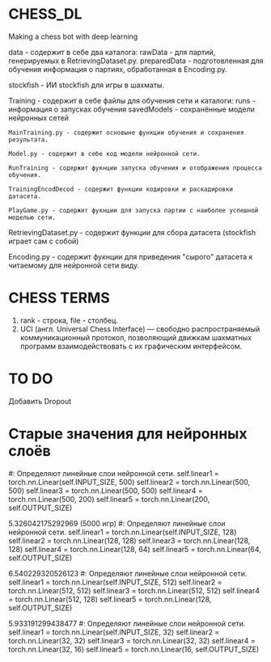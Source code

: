 # CHESS_DL
 Making a chess bot with deep learning

data - содержит в себе два каталога:
    rawData - для партий, генерируемых в RetrievingDataset.py.
    preparedData - подготовленная для обучения информация о партиях, обработанная в  Encoding.py.

stockfish - ИИ stockfish для игры в шахматы.

Training - содержит в себе файлы для обучения сети и каталоги:
    runs - информация о запусках обучения
    savedModels - сохранённые модели нейронных сетей

    MainTraining.py - содержит основыне функции обучения и сохранения результата.

    Model.py - содержит в себе код модели нейронной сети.

    RunTraining - содержит фукнции запуска обучения и отображения процесса обучения.

    TrainingEncodDecod - содержит функции кодировки и раскадировки датасета.

    PlayGame.py - содержит фукнции для запуска партии с наиболее успешной моделью сети.

RetrievingDataset.py - содержит функции для сбора датасета (stockfish играет сам с собой)

Encoding.py - содержит фукнции для приведения "сырого" датасета к читаемому для нейронной сети виду.


# CHESS TERMS
1) rank - строка, file - столбец.
2) UCI (англ. Universal Chess Interface) — свободно распространяемый коммуникационный протокол, позволяющий движкам шахматных программ взаимодействовать с их графическим интерфейсом.

# TO DO
Добавить Dropout


# Старые значения для нейронных слоёв
#: Определяют линейные слои нейронной сети.
    self.linear1 = torch.nn.Linear(self.INPUT_SIZE, 500)
    self.linear2 = torch.nn.Linear(500, 500)
    self.linear3 = torch.nn.Linear(500, 500)
    self.linear4 = torch.nn.Linear(500, 200)
    self.linear5 = torch.nn.Linear(200, self.OUTPUT_SIZE)

5.326042175292969 (5000 игр)
        #: Определяют линейные слои нейронной сети.
        self.linear1 = torch.nn.Linear(self.INPUT_SIZE, 128)
        self.linear2 = torch.nn.Linear(128, 128)
        self.linear3 = torch.nn.Linear(128, 128)
        self.linear4 = torch.nn.Linear(128, 64)
        self.linear5 = torch.nn.Linear(64, self.OUTPUT_SIZE)

6.540229320526123
        #: Определяют линейные слои нейронной сети.
        self.linear1 = torch.nn.Linear(self.INPUT_SIZE, 512)
        self.linear2 = torch.nn.Linear(512, 512)
        self.linear3 = torch.nn.Linear(512, 512)
        self.linear4 = torch.nn.Linear(512, 128)
        self.linear5 = torch.nn.Linear(128, self.OUTPUT_SIZE)

5.933191299438477
        #: Определяют линейные слои нейронной сети.
        self.linear1 = torch.nn.Linear(self.INPUT_SIZE, 32)
        self.linear2 = torch.nn.Linear(32, 32)
        self.linear3 = torch.nn.Linear(32, 32)
        self.linear4 = torch.nn.Linear(32, 16)
        self.linear5 = torch.nn.Linear(16, self.OUTPUT_SIZE)